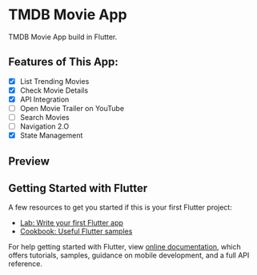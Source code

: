 # TMDB Movie App

TMDB Movie App build in Flutter.

## Features of This App:

- [x] List Trending Movies
- [x] Check Movie Details
- [x] API Integration
- [ ] Open Movie Trailer on YouTube
- [ ] Search Movies
- [ ] Navigation 2.O
- [X] State Management

## Preview



## Getting Started with Flutter

A few resources to get you started if this is your first Flutter project:

- [Lab: Write your first Flutter app](https://flutter.dev/docs/get-started/codelab)
- [Cookbook: Useful Flutter samples](https://flutter.dev/docs/cookbook)

For help getting started with Flutter, view 
[online documentation](https://flutter.dev/docs), which offers tutorials,
samples, guidance on mobile development, and a full API reference.
